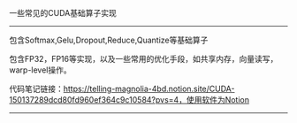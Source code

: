 一些常见的CUDA基础算子实现

-----------------------------------------------------------------------------------------------------------------

包含Softmax,Gelu,Dropout,Reduce,Quantize等基础算子

包含FP32，FP16等实现，以及一些常用的优化手段，如共享内存，向量读写，warp-level操作。

代码笔记链接：https://telling-magnolia-4bd.notion.site/CUDA-150137289dcd80fd960ef364c9c10584?pvs=4，使用软件为Notion

----------------------------------------------------------------------------------------------------------------------
